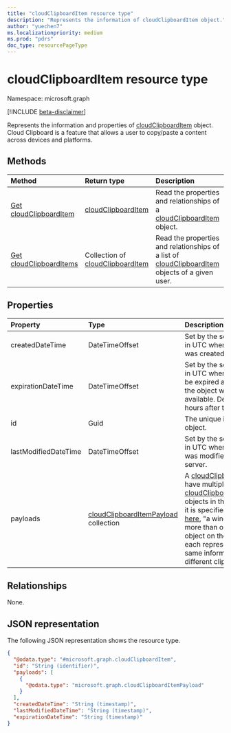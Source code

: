 ```yaml
---
title: "cloudClipboardItem resource type"
description: "Represents the information of cloudClipboardItem object."
author: "yuechen7"
ms.localizationpriority: medium
ms.prod: "pdrs"
doc_type: resourcePageType
---
```


# cloudClipboardItem resource type

Namespace: microsoft.graph

[!INCLUDE [beta-disclaimer](../../includes/beta-disclaimer.md)]

Represents the information and properties of [cloudClipboardItem](../resources/cloudclipboarditem.md) object. Cloud Clipboard is a feature that allows a user to copy/paste a content across devices and platforms.

## Methods
|Method|Return type|Description|
|:---|:---|:---|
|[Get cloudClipboardItem](../api/cloudclipboarditem-get.md)|[cloudClipboardItem](../resources/cloudclipboarditem.md)|Read the properties and relationships of a [cloudClipboardItem](../resources/cloudclipboarditem.md) object.|
|[Get cloudClipboardItems](../api/cloudclipboarditem-get.md)|Collection of [cloudClipboardItem](../resources/cloudclipboarditem.md)|Read the properties and relationships of a list of [cloudClipboardItem](../resources/cloudclipboarditem.md) objects of a given user.|

## Properties
|Property|Type|Description|
|:---|:---|:---|
|createdDateTime|DateTimeOffset|Set by the server. DateTime in UTC when the object was created on the server.|
|expirationDateTime|DateTimeOffset|Set by the server. DateTime in UTC when the object will be expired and after that the object will be no longer available. Default TTL is 12 hours after  the creation. |
|id|Guid|The unique identifier of the object.|
|lastModifiedDateTime|DateTimeOffset|Set by the server. DateTime in UTC when the object was modified on the server.|
|payloads|[cloudClipboardItemPayload](../resources/cloudclipboarditempayload.md) collection| A [cloudClipboardItem](../resources/cloudclipboarditem.md) can have multiple [cloudClipboardItemPayload](../resources/cloudclipboarditempayload.md) objects in the `payloads`. As it is specified in the doc [here](https://learn.microsoft.com/en-us/windows/win32/dataxchg/clipboard-formats#multiple-clipboard-formats), "a window can place more than one clipboard object on the clipboard, each representing the same information in a different clipboard format."|

## Relationships
None.

## JSON representation
The following JSON representation shows the resource type.
<!-- {
  "blockType": "resource",
  "keyProperty": "id",
  "@odata.type": "microsoft.graph.cloudClipboardItem",
  "openType": false
}
-->
``` json
{
  "@odata.type": "#microsoft.graph.cloudClipboardItem",
  "id": "String (identifier)",
  "payloads": [
    {
      "@odata.type": "microsoft.graph.cloudClipboardItemPayload"
    }
  ],
  "createdDateTime": "String (timestamp)",
  "lastModifiedDateTime": "String (timestamp)",
  "expirationDateTime": "String (timestamp)"
}
```

